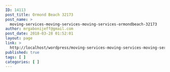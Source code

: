 ```yaml
---
ID: 14113
post_title: Ormond Beach 32173
post_name: >
  moving-services-moving-services-moving-services-ormondbeach-32173
author: mrgabonijeff@gmail.com
post_date: 2018-03-28 01:52:01
layout: page
link: >
  http://localhost/wordpress/moving-services-moving-services-moving-services-ormondbeach-32173/
published: true
tags: [ ]
categories: [ ]
---
```

